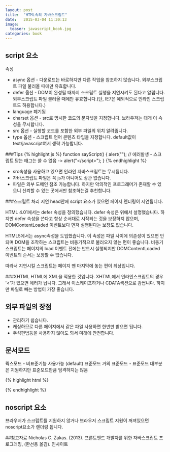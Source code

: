 ```yaml
---
layout: post
title:  "HTML속의 자바스크립트"
date:   2015-03-04 11:30:13
image: 
  teaser: javascript_book.jpg
categories: book
--- 
```


## script 요소
  속성
  - async 옵션 - 다운로드는 바로하지만 다른 작업을 참조하지 않습니다. 외부스크립트 파일 불러올 때에만 유효합니다.
  - defer 옵션 - DOM이 완성될 때까지 스크립트 실행을 지연시켜도 된다고 알립니다. 외부스크립트 파일 불러올 때에만 유효합니다.(단, IE7은 예외적으로 인라인 스크립트도 허용합니다.)
  - language 폐기됨
  - charset 옵션 - src로 명시한 코드의 문자셋을 지정합니다. 브라우저는 대개 이 속성을 무시합니다.
  - src 옵션 - 실행할 코드를 포함한 외부 파일의 위치 알려줍니다.
  - type 옵션 - 스크립트 언어 콘텐츠 타입을 지정합니다. default값이 text/javascript여서 생략 가능합니다.
  
  ###Tips
{% highlight js %}
function sayScript() {
	alert("</script>"); // 에러발생 - 스크립트 닫는 태그는 쓸 수 없음 -> alert("<\/script>");
}
{% endhighlight %}  
  - src속성을 사용하고 있으면 인라인 자바스크립트는 무시됩니다.
  - 자바스크립트 파일은 꼭 js가 아니어도 상관 없습니다.
  - 파일은 외부 도메인 참조 가능합니다. 하지만 악의적인 프로그래머가 존재할 수 있으니 신뢰할 수 있는 곳에서만 참조하는걸 추천합니다.

  ###스크립트 처리 지연
  head안에 script 요소가 있으면 페이지 렌더링이 지연됩니다.

  HTML 4.01에서는 defer 속성을 정의했습니다. defer 속성은 위에서 설명했습니다. 
  하지만 defer 속성을 쓴다고 항상 순서대로 시작되는 것을 보장하지 않으며, DOMContentLoaded 이벤트보다 먼저 실행된다는 보장도 없습니다.

  HTML5에서는 async속성을 도입했습니다. 이 속성은 파일 사이에 의존성이 있으면 안되며 DOM을 조작하는 스크립트는 비동기적으로 불러오지 않는 편이 좋습니다.
  비동기 스크립트는 페이지의 load 이벤트 전에는 반드시 실행되지만 DOMContentLoaded 이벤트의 순서는 보장할 수 없습니다.

  따라서 지연시킬 스크립트는 페이지 맨 마지막에 놓는 편이 최상입니다.

  ###XHTML
  HTML에 XML을 적용한 것입니다.
  XHTML에서 인라인스크립트의 경우 '<'가 있으면 에러가 납니다. 그래서 이스케이프하거나 CDATA섹션으로 감쌉니다. 하지만 파일로 빼는 방법이 가장 좋습니다.

  ## 외부 파일의 장점
  - 관리하기 쉽습니다.
  - 캐싱하므로 다른 페이지에서 같은 파일 사용하면 한번만 받으면 됩니다.
  - 주석편법등을 사용하지 않아도 되서 미래에 안전합니다.

  ## 문서모드
  쿽스모드 - 비표준기능 사용가능 (default)
  표준모드
  거의 표준모드 - 표준모드 대부분은 지원하지만 표준모드만큼 엄격하지는 않음
  
{% highlight html %}
<!-- HTML5 항상 붙여야함-->
<!DOCTYPE html>
{% endhighlight %} 
  
  ## noscript 요소
  브라우저가 스크립트를 지원하지 않거나 브라우저 스크립트 지원이 꺼져있으면 noscript요소가 렌더링 됩니다.
  
  ##참고자료
  Nicholas C. Zakas. (2013). 프론트엔드 개발자를 위한 자바스크립트 프로그래밍, (한선용 옮김). 인사이트
